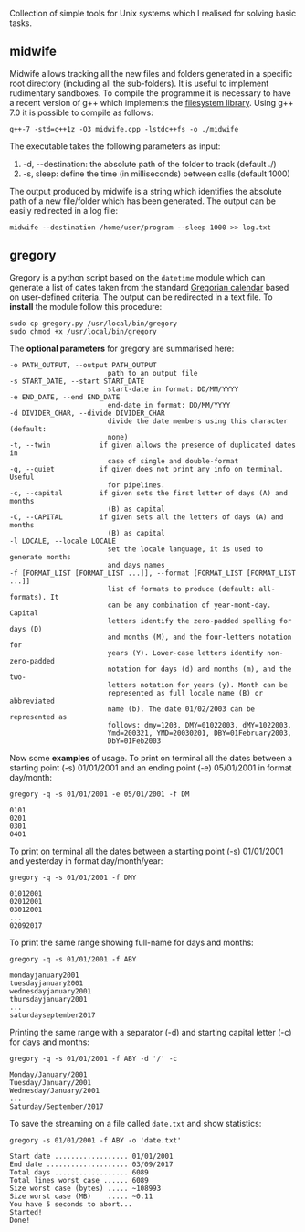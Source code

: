
Collection of simple tools for Unix systems which I realised for solving basic tasks.

midwife
--------

Midwife allows tracking all the new files and folders generated in a specific root directory (including all the sub-folders). It is useful to implement rudimentary sandboxes. To compile the programme it is necessary to have a recent version of g++ which implements the [filesystem library](http://en.cppreference.com/w/cpp/experimental/fs). Using g++ 7.0 it is possible to compile as follows:

```
g++-7 -std=c++1z -O3 midwife.cpp -lstdc++fs -o ./midwife
```

The executable takes the following parameters as input:

1. -d, --destination: the absolute path of the folder to track (default ./)
2. -s, sleep: define the time (in milliseconds) between calls (default 1000)

The output produced by midwife is a string which identifies the absolute path of a new file/folder which has been generated.
The output can be easily redirected in a log file:

```
midwife --destination /home/user/program --sleep 1000 >> log.txt
```

gregory
--------

Gregory is a python script based on the `datetime` module which can generate a list of dates taken from the standard [Gregorian calendar](https://en.wikipedia.org/wiki/Gregorian_calendar) based on user-defined criteria. The output can be redirected in a text file.
To **install** the module follow this procedure:

```
sudo cp gregory.py /usr/local/bin/gregory
sudo chmod +x /usr/local/bin/gregory
```

The **optional parameters** for gregory are summarised here:

```
-o PATH_OUTPUT, --output PATH_OUTPUT
                        path to an output file
-s START_DATE, --start START_DATE
                        start-date in format: DD/MM/YYYY
-e END_DATE, --end END_DATE
                        end-date in format: DD/MM/YYYY
-d DIVIDER_CHAR, --divide DIVIDER_CHAR
                        divide the date members using this character (default:
                        none)
-t, --twin            if given allows the presence of duplicated dates in
                        case of single and double-format
-q, --quiet           if given does not print any info on terminal. Useful
                        for pipelines.
-c, --capital         if given sets the first letter of days (A) and months
                        (B) as capital
-C, --CAPITAL         if given sets all the letters of days (A) and months
                        (B) as capital
-l LOCALE, --locale LOCALE
                        set the locale language, it is used to generate months
                        and days names
-f [FORMAT_LIST [FORMAT_LIST ...]], --format [FORMAT_LIST [FORMAT_LIST ...]]
                        list of formats to produce (default: all-formats). It
                        can be any combination of year-mont-day. Capital
                        letters identify the zero-padded spelling for days (D)
                        and months (M), and the four-letters notation for
                        years (Y). Lower-case letters identify non-zero-padded
                        notation for days (d) and months (m), and the two-
                        letters notation for years (y). Month can be
                        represented as full locale name (B) or abbreviated
                        name (b). The date 01/02/2003 can be represented as
                        follows: dmy=1203, DMY=01022003, dMY=1022003,
                        Ymd=200321, YMD=20030201, DBY=01February2003,
                        DbY=01Feb2003
```

Now some **examples** of usage. To print on terminal all the dates between a starting point (-s) 01/01/2001 and an ending point (-e) 05/01/2001 in format day/month:

```
gregory -q -s 01/01/2001 -e 05/01/2001 -f DM
```

```
0101
0201
0301
0401
```

To print on terminal all the dates between a starting point (-s) 01/01/2001 and yesterday in format day/month/year:

```
gregory -q -s 01/01/2001 -f DMY
```

```
01012001
02012001
03012001
...
02092017
```



To print the same range showing full-name for days and months:

```
gregory -q -s 01/01/2001 -f ABY
```

```
mondayjanuary2001
tuesdayjanuary2001
wednesdayjanuary2001
thursdayjanuary2001
...
saturdayseptember2017
```

Printing the same range with a separator (-d) and starting capital letter (-c) for days and months:

```
gregory -q -s 01/01/2001 -f ABY -d '/' -c
```

```
Monday/January/2001
Tuesday/January/2001
Wednesday/January/2001
...
Saturday/September/2017
```

To save the streaming on a file called `date.txt` and show statistics:

```
gregory -s 01/01/2001 -f ABY -o 'date.txt' 
```

```
Start date .................. 01/01/2001
End date .................... 03/09/2017
Total days .................. 6089
Total lines worst case ...... 6089
Size worst case (bytes) ..... ~108993
Size worst case (MB)    ..... ~0.11
You have 5 seconds to abort...
Started!
Done!
```

